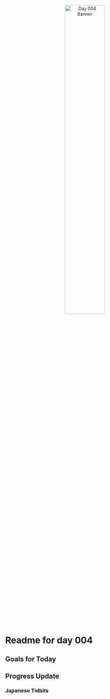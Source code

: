 <div align="center">
 <img src="../Images/image_004.jpg" alt="Day 004 Banner" width="50%">
</div>

# Readme for day 004

## Goals for Today

## Progress Update

### Japanese Tidbits

